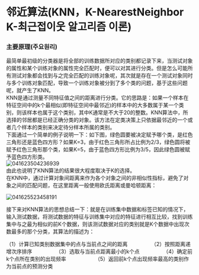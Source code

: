 # 邻近算法(KNN，K-NearestNeighbor K-최근접이웃 알고리즘 이론) 

### 主要原理(주요원리)
 最简单最初级的分类器是将全部的训练数据所对应的类别都记录下来，当测试对象的属性和某个训练对象的属性完全匹配时，便可以对其进行分类。但是怎么可能所有测试对象都会找到与之完全匹配的训练对象呢，其次就是存在一个测试对象同时与多个训练对象匹配，导致一个训练对象被分到了多个类的问题，基于这些问题呢，就产生了KNN。    
 KNN是通过测量不同特征值之间的距离进行分类。它的思路是：如果一个样本在特征空间中的k个最相似(即特征空间中最邻近)的样本中的大多数属于某一个类别，则该样本也属于这个类别，其中K通常是不大于20的整数。KNN算法中，所选择的邻居都是已经正确分类的对象。该方法在定类决策上只依据最邻近的一个或者几个样本的类别来决定待分样本所属的类别。   
下面通过一个简单的例子说明一下：如下图，绿色圆要被决定赋予哪个类，是红色三角形还是蓝色四方形？如果K=3，由于红色三角形所占比例为2/3，绿色圆将被赋予红色三角形那个类，如果K=5，由于蓝色四方形比例为3/5，因此绿色圆被赋予蓝色四方形类。   
![041623504236939](https://user-images.githubusercontent.com/60682087/113731162-837bff80-9733-11eb-9cd8-99333d8a9b30.jpg)   
由此也说明了KNN算法的结果很大程度取决于K的选择。   
在KNN中，通过计算对象间距离来作为各个对象之间的非相似性指标，避免了对象之间的匹配问题，在这里距离一般使用欧氏距离或曼哈顿距离：

![041625523458191](https://user-images.githubusercontent.com/60682087/113732306-727fbe00-9734-11eb-8612-25a5a7cbe022.jpg)

接下来对KNN算法的思想总结一下：就是在训练集中数据和标签已知的情况下，输入测试数据，将测试数据的特征与训练集中对应的特征进行相互比较，找到训练集中与之最为相似的前K个数据，则该测试数据对应的类别就是K个数据中出现次数最多的那个分类，其算法的描述为：

（1）计算已知类别数据集中的点与当前点之间的距离    　　　　
（2）按照距离递增次序排序   　　　　
（3）选取与当前点距离最小的k个点    　　　　
（4）确定前k个点所在类别的出现频率   　　　　　
（5）返回前k个点出现频率最高的类别作为当前点的预测分类   
